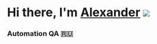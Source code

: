 # Hi there, I'm [Alexander](https://github.com/AlexanderKashkin/) ![](https://github.com/blackcater/blackcater/raw/main/images/Hi.gif) 
### Automation QA 🇷🇺